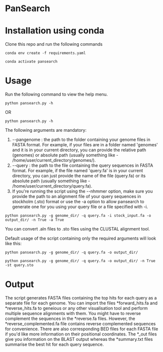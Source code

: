 # PanSearch

# Installation using conda

Clone this repo and run the following commands

`conda env create -f requirements.yaml`

`conda activate pansearch`

# Usage

Run the following command to view the help menu.

`python pansearch.py -h` 

OR 

`python pansearch.py -h`

The following arguments are mandatory:

1. --pangenome : the path to the folder containing your genome files in FASTA format. For example, if your files are in a folder named 'genomes' and it is in your current directory, you can provide the relative path (genomes) or absolute path (usually something like - /home/user/current_directory/genomes/).
2. --query : the path to the file containing the query sequences in FASTA format. For example, if the file named 'query.fa' is in your current directory, you can just provide the name of the file (query.fa) or its absolute path (usually something like - /home/user/current_directory/query.fa).
3. If you're running the script using the --nhmmer option, make sure you provide the path to an alignment file of your query sequences in stockholm (.sto) format or use the -a option to allow pansearch to generate one for you using your query file or a file specified with -i.

`python pansearch.py -g genome_dir/ -q query.fa -i stock_input.fa -o output_dir/ -n True -a True`

You can convert .aln files to .sto files using the CLUSTAL alignment tool.

Default usage of the script containing only the required arguments will look like this:

`python pansearch.py -g genome_dir/ -q query.fa -o output_dir/`

`python pansearch.py -g genome_dir/ -q query.fa -o output_dir/ -n True -st query.sto`

# Output

The script generates FASTA files containing the top hits for each query as a separate file for each genome. You can import the files *forward_hits.fa and *reverse_hits.fa to geneious or any other visualisation tool and perform multiple sequence alignments with them. You might have to reverse complement the sequences in the *reverse.fa files. However, the *reverse_complemented.fa file contains reverse complemented sequences for convenience. There are also corresponding BED files for each FASTA file if you'd like more information on their positional coordinates. The *_out files give you information on the BLAST output whereas the *summary.txt files summarise the best hit for each query sequence.

